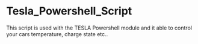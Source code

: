 # Tesla_Powershell_Script
This script is used with the TESLA Powershell module and it able to control your cars temperature, charge state etc..

